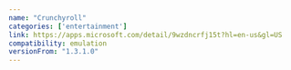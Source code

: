 ```yaml
---
name: "Crunchyroll"
categories: ['entertainment']
link: https://apps.microsoft.com/detail/9wzdncrfj15t?hl=en-us&gl=US
compatibility: emulation
versionFrom: "1.3.1.0"
---
```


